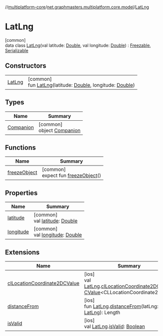//[multiplatform-core](../../../index.md)/[net.graphmasters.multiplatform.core.model](../index.md)/[LatLng](index.md)

# LatLng

[common]\
data class [LatLng](index.md)(val latitude: [Double](https://kotlinlang.org/api/latest/jvm/stdlib/kotlin/-double/index.html), val longitude: [Double](https://kotlinlang.org/api/latest/jvm/stdlib/kotlin/-double/index.html)) : [Freezable](../../net.graphmasters.multiplatform.core/-freezable/index.md), [Serializable](../../net.graphmasters.multiplatform.core/-serializable/index.md)

## Constructors

| | |
|---|---|
| [LatLng](-lat-lng.md) | [common]<br>fun [LatLng](-lat-lng.md)(latitude: [Double](https://kotlinlang.org/api/latest/jvm/stdlib/kotlin/-double/index.html), longitude: [Double](https://kotlinlang.org/api/latest/jvm/stdlib/kotlin/-double/index.html)) |

## Types

| Name | Summary |
|---|---|
| [Companion](-companion/index.md) | [common]<br>object [Companion](-companion/index.md) |

## Functions

| Name | Summary |
|---|---|
| [freezeObject](../../net.graphmasters.multiplatform.core/-freezable/freeze-object.md) | [common]<br>expect fun [freezeObject](../../net.graphmasters.multiplatform.core/-freezable/freeze-object.md)() |

## Properties

| Name | Summary |
|---|---|
| [latitude](latitude.md) | [common]<br>val [latitude](latitude.md): [Double](https://kotlinlang.org/api/latest/jvm/stdlib/kotlin/-double/index.html) |
| [longitude](longitude.md) | [common]<br>val [longitude](longitude.md): [Double](https://kotlinlang.org/api/latest/jvm/stdlib/kotlin/-double/index.html) |

## Extensions

| Name | Summary |
|---|---|
| [clLocationCoordinate2DCValue](../../net.graphmasters.multiplatform.core.model.latLng/cl-location-coordinate2-d-c-value.md) | [ios]<br>val [LatLng](index.md#94959378%2FExtensions%2F-183831061).[clLocationCoordinate2DCValue](../../net.graphmasters.multiplatform.core.model.latLng/cl-location-coordinate2-d-c-value.md): [CValue](https://kotlinlang.org/api/latest/jvm/stdlib/kotlinx.cinterop/-c-value/index.html)&lt;CLLocationCoordinate2D&gt; |
| [distanceFrom](../../net.graphmasters.multiplatform.core.model.latLng/distance-from.md) | [ios]<br>fun [LatLng](index.md#94959378%2FExtensions%2F-183831061).[distanceFrom](../../net.graphmasters.multiplatform.core.model.latLng/distance-from.md)(latLng: [LatLng](index.md#94959378%2FExtensions%2F-183831061)): Length |
| [isValid](../../net.graphmasters.multiplatform.core.model.latLng/is-valid.md) | [ios]<br>val [LatLng](index.md#94959378%2FExtensions%2F-183831061).[isValid](../../net.graphmasters.multiplatform.core.model.latLng/is-valid.md): [Boolean](https://kotlinlang.org/api/latest/jvm/stdlib/kotlin/-boolean/index.html) |
